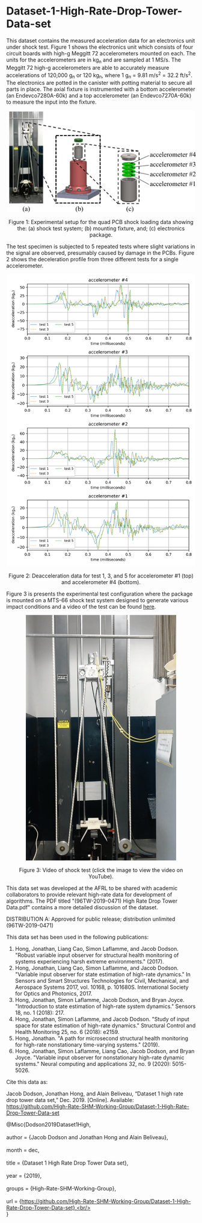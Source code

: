# Dataset-1-High-Rate-Drop-Tower-Data-set 

This dataset contains the measured acceleration data for an electronics unit under shock test. Figure 1 shows the electronics unit which consists of four circuit boards with high-g Meggitt 72 accelerometers mounted on each. The units for the accelerometers are in kg<sub>n</sub> and are sampled at 1 MS/s. The Meggitt 72 high-g accelerometers are able to accurately measure accelerations of 120,000 g<sub>n</sub> or 120 kg<sub>n</sub>, where 1 g<sub>n</sub> = 9.81 m/s<sup>2</sup> = 32.2 ft/s<sup>2</sup>. The electronics are potted in the canister with potting material to secure all parts in place. The axial fixture is instrumented with a bottom accelerometer (an Endevco7280A-60k) and a top accelerometer (an Endevco7270A-60k) to measure the input into the fixture.



<p align="center">
<img src="images/test_setup.png" alt="drawing" width="600"/>
</p>
<p align="center">
Figure 1: Experimental setup for the quad PCB shock loading data showing the: (a) shock test system;  (b) mounting fixture, and; (c) electronics package.

</p>

The test specimen is subjected to 5 repeated tests where slight variations in the signal are observed, presumably caused by damage in the PCBs. Figure 2 shows the deceleration profile from three different tests for a single accelerometer.

<p align="center">
<img src="images/candata.png" alt="drawing" width="700"/>
</p>
<p align="center">
Figure 2: Deacceleration data for test 1, 3, and 5 for accelerometer #1 (top) and accelerometer #4 (bottom). 
</p>

Figure 3 is presents the experimental test configuration where the package is mounted on a MTS-66 shock test system designed to generate various impact conditions and a video of the test can be found <a href="https://www.youtube.com/watch?v=Azxv1YyBkQw&ab_channel=ARTS-LabattheUniversityofSouthCarolina">here</a>.

<p align="center">
<a href="https://www.youtube.com/watch?v=Azxv1YyBkQw&ab_channel=ARTS-LabattheUniversityofSouthCarolina"><img src="images/shock_test_system.png" alt="Shock test impact testing" width="400"></a>  
</p>
<p align="center">
Figure 3: Video of shock test (click the image to view the video on YouTube). 
</p>


This data set was developed at the AFRL to be shared with academic collaborators to provide relevant high-rate data for development of algorithms. The PDF titled "(96TW-2019-0471) High Rate Drop Tower Data.pdf" contains a more detailed discussion of the dataset. 

DISTRIBUTION A: Approved for public release; distribution unlimited (96TW-2019-0471)

This data set has been used in the following publications:
1. Hong, Jonathan, Liang Cao, Simon Laflamme, and Jacob Dodson. "Robust variable input observer for structural health monitoring of systems experiencing harsh extreme environments." (2017).
1. Hong, Jonathan, Liang Cao, Simon Laflamme, and Jacob Dodson. "Variable input observer for state estimation of high-rate dynamics." In Sensors and Smart Structures Technologies for Civil, Mechanical, and Aerospace Systems 2017, vol. 10168, p. 101680S. International Society for Optics and Photonics, 2017.
1. Hong, Jonathan, Simon Laflamme, Jacob Dodson, and Bryan Joyce. "Introduction to state estimation of high-rate system dynamics." Sensors 18, no. 1 (2018): 217.
1. Hong, Jonathan, Simon Laflamme, and Jacob Dodson. "Study of input space for state estimation of high-rate dynamics." Structural Control and Health Monitoring 25, no. 6 (2018): e2159.
1. Hong, Jonathan. "A path for microsecond structural health monitoring for high-rate nonstationary time-varying systems." (2019).
1. Hong, Jonathan, Simon Laflamme, Liang Cao, Jacob Dodson, and Bryan Joyce. "Variable input observer for nonstationary high-rate dynamic systems." Neural computing and applications 32, no. 9 (2020): 5015-5026.

Cite this data as: 

Jacob Dodson, Jonathan Hong, and Alain Beliveau, “Dataset 1 high rate drop tower data set,” Dec. 2019. [Online]. Available: https://github.com/High-Rate-SHM-Working-Group/Dataset-1-High-Rate-Drop-Tower-Data-set

@Misc{Dodson2019Dataset1High,<br/><br/>
  author = {Jacob Dodson and Jonathan Hong and Alain Beliveau},<br/><br/>
  month  = dec,<br/><br/>
  title  = {Dataset 1 High Rate Drop Tower Data set},<br/><br/>
  year   = {2019},<br/><br/>
  groups = {High-Rate-SHM-Working-Group},<br/><br/>
  url    = {https://github.com/High-Rate-SHM-Working-Group/Dataset-1-High-Rate-Drop-Tower-Data-set},<br/><br/>
}<br/><br/>



